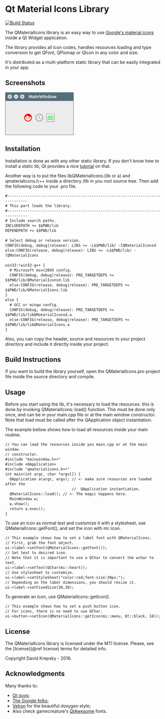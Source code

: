 Qt Material Icons Library
========================

[![Build Status](https://travis-ci.org/DKrepsky/QMaterialIcons.svg?branch=master)](https://travis-ci.org/DKrepsky/QMaterialIcons)


The QMaterialIcons library is an easy way to use [Google's material icons](https://design.google.com/icons/) inside a Qt Widget application.

The library provides all icon codes, handles resources loading and type conversion to get QFont, QPixmap or QIcon in any color and size.

It's distributed as a multi-platform static library that can be easily integrated in your app.


Screenshots
-----------

![Using QMaterialIcons as QFont, QPixmap and QIcon.](doc/img/sample.png "QMaterialIcons sample")


Installation
------------

Installation is done as with any other static library. If you don't know how to install a static lib, Qt provides a nice [tutorial](http://doc.qt.io/qtcreator/creator-project-qmake-libraries.html) on that.


Another way is to put the files libQMaterialIcons.(lib or a) and qmaterialicons.h++ inside a directory /lib in you root source tree. Then add the following code to your .pro file.

    #-------------------------------------------------------------------------------
    # This part loads the library.
    #-------------------------------------------------------------------------------
    # Include search paths.
    INCLUDEPATH += $$PWD/lib
    DEPENDPATH += $$PWD/lib

    # Select debug or release version.
    CONFIG(debug, debug|release): LIBS += -L$$PWD/lib/ -lQMaterialIconsd
    else:CONFIG(release, debug|release): LIBS += -L$$PWD/lib/ -lQMaterialIcons

    win32:!win32-g++ {
      # Microsoft msvc20XX config.
      CONFIG(debug, debug|release): PRE_TARGETDEPS += $$PWD/lib/QMaterialIconsd.lib
      else:CONFIG(release, debug|release): PRE_TARGETDEPS += $$PWD/lib/QMaterialIcons.lib
    }
    else {
      # GCC or mingw config.
      CONFIG(debug, debug|release): PRE_TARGETDEPS += $$PWD/lib/libQMaterialIconsd.a
      else:CONFIG(release, debug|release): PRE_TARGETDEPS += $$PWD/lib/libQMaterialIcons.a
    }


Also, you can copy the header, source and resources to your project directory and include it directly inside your project.

Build Instructions
------------------

If you want to build the library yourself, open the QMaterialIcons.pro project file inside the source directory and compile.

Usage
-----

Before you start using the lib, it's necessary to load the resources. this is done by invoking QMaterialIcons::load() function. This must be done only once, and can be in your main.cpp file or at the main window constructor. Note that load must be called after the QApplication object instantiation.

The example bellow shows how to load all resources inside your main routine.

    // You can load the resources inside you main.cpp or at the main window
    // constructor.
    #include "mainwindow.h++"
    #include <QApplication>
    #include "qmaterialicons.h++"
    int main(int argc, char *argv[]) {
      QApplication a(argc, argv); // <- make sure resources are loaded after the
                                  //  QApplication instantiation.
      QMaterialIcons::load(); // <- The magic happens here.
      MainWindow w;
      w.show();
      return a.exec();
    }

To use an icon as normal text and customize it with a stylesheet, use QMaterialIcons::getFont(), and set the icon with mi::icon.

    // This example shows how to set a label font with QMaterialIcons.
    // First, grab the font object.
    ui->label->setFont(QMaterialIcons::getFont());
    // Set text to desired icon.
    // Note that it is important to use a QChar to convert the wchar to text.
    ui->label->setText(QChar(mi::heart));
    // Use stylesheet to customize.
    ui->label->setStyleSheet("color:red;font-size:30px;");
    // Depending on the label dimensions, you should resize it.
    ui->label->setFixedSize(30,30);

To generate an icon, use QMaterialIcons::getIcon().

    // This example shows how to set a push button icon.
    // For icons, there is no need to use QChar.
    ui->button->setIcon(QMaterialIcons::getIcon(mi::menu, Qt::black, 18));

License
-------
The QMaterialIcons library is licensed under the MTI license. Please, see the [license](@ref license) terms for detailed info.

Copyright David Krepsky - 2016.


Acknowledgments
----------------

Many thanks to:

  + [Qt guys](http://qt.io);
  + [The Google folks](www.google.com);
  + [Velron](https://github.com/Velron/doxygen-bootstrapped) for the beautiful doxygen style;
  + Also check gamecreature's [QtAwesome](https://github.com/gamecreature/QtAwesome) fonts.
